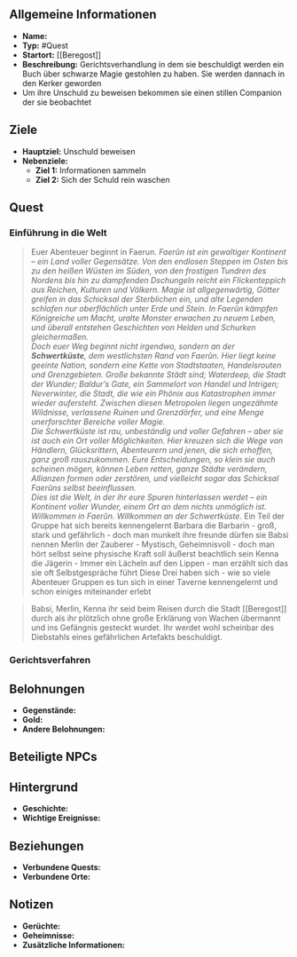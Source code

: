 

## Allgemeine Informationen
- **Name:** 
- **Typ:** #Quest
- **Startort:** [[Beregost]]
- **Beschreibung:** Gerichtsverhandlung in dem sie beschuldigt werden ein Buch über schwarze Magie gestohlen zu haben. Sie werden dannach in den Kerker geworden 
- Um ihre Unschuld zu beweisen bekommen sie einen stillen Companion der sie beobachtet 

## Ziele
- **Hauptziel:** Unschuld beweisen
- **Nebenziele:** 
  - **Ziel 1:** Informationen sammeln
  - **Ziel 2:** Sich der Schuld rein waschen

## Quest

### Einführung in die Welt

>Euer Abenteuer beginnt in Faerun. *Faerûn ist ein gewaltiger Kontinent – ein Land voller Gegensätze. Von den endlosen Steppen im Osten bis zu den heißen Wüsten im Süden, von den frostigen Tundren des Nordens bis hin zu dampfenden Dschungeln reicht ein Flickenteppich aus Reichen, Kulturen und Völkern. Magie ist allgegenwärtig, Götter greifen in das Schicksal der Sterblichen ein, und alte Legenden schlafen nur oberflächlich unter Erde und Stein. In Faerûn kämpfen Königreiche um Macht, uralte Monster erwachen zu neuem Leben, und überall entstehen Geschichten von Helden und Schurken gleichermaßen.*  
> *Doch euer Weg beginnt nicht irgendwo, sondern an der **Schwertküste**, dem westlichsten Rand von Faerûn. Hier liegt keine geeinte Nation, sondern eine Kette von Stadtstaaten, Handelsrouten und Grenzgebieten. Große bekannte Städt sind; Waterdeep, die Stadt der Wunder; Baldur’s Gate, ein Sammelort von Handel und Intrigen; Neverwinter, die Stadt, die wie ein Phönix aus Katastrophen immer wieder aufersteht. Zwischen diesen Metropolen liegen ungezähmte Wildnisse, verlassene Ruinen und Grenzdörfer, und eine Menge unerforschter Bereiche voller Magie.*  
> *Die Schwertküste ist rau, unbeständig und voller Gefahren – aber sie ist auch ein Ort voller Möglichkeiten. Hier kreuzen sich die Wege von Händlern, Glücksrittern, Abenteurern und jenen, die sich erhoffen, ganz groß rauszukommen.
>  Eure Entscheidungen, so klein sie auch scheinen mögen, können Leben retten, ganze Städte verändern, Allianzen formen oder zerstören, und vielleicht sogar das Schicksal Faerûns selbst beeinflussen.*  
> *Dies ist die Welt, in der ihr eure Spuren hinterlassen werdet – ein Kontinent voller Wunder, einem Ort an dem nichts unmöglich ist.
> Willkommen in Faerûn. Willkommen an der Schwertküste.* 
> Ein Teil der Gruppe hat sich bereits kennengelernt 
> Barbara die Barbarin - groß, stark und gefährlich - doch man munkelt ihre freunde dürfen sie Babsi nennen
> Merlin der Zauberer - Mystisch, Geheimnisvoll - doch man hört selbst seine physische Kraft soll äußerst beachtlich sein
> Kenna die Jägerin - Immer ein Lächeln auf den Lippen - man erzählt sich das sie oft Selbstgespräche führt
> Diese Drei haben sich - wie so viele Abenteuer Gruppen es tun sich in einer Taverne kennengelernt und schon einiges miteinander erlebt

>Babsi, Merlin, Kenna ihr seid beim Reisen durch die Stadt [[Beregost]] durch als ihr plötzlich ohne große Erklärung von Wachen übermannt und ins Gefängnis gesteckt wurdet. Ihr werdet wohl scheinbar des Diebstahls eines gefährlichen Artefakts beschuldigt.
>


### Gerichtsverfahren

###

## Belohnungen
- **Gegenstände:** 
- **Gold:** 
- **Andere Belohnungen:** 

## Beteiligte NPCs


## Hintergrund
- **Geschichte:** 
- **Wichtige Ereignisse:** 

## Beziehungen
- **Verbundene Quests:** 
- **Verbundene Orte:** 


## Notizen
- **Gerüchte:** 
- **Geheimnisse:** 
- **Zusätzliche Informationen:** 
